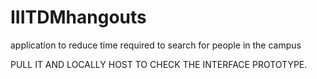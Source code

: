 # IIITDMhangouts
application to reduce time required to search for people in the campus

PULL IT AND LOCALLY HOST TO CHECK THE INTERFACE PROTOTYPE.
